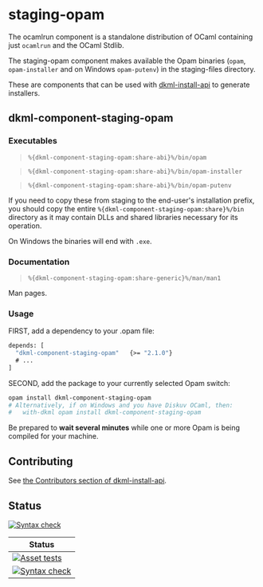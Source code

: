 # staging-opam

The ocamlrun component is a standalone distribution of OCaml containing
just `ocamlrun` and the OCaml Stdlib.

The staging-opam component makes available the Opam binaries (`opam`, `opam-installer`
and on Windows `opam-putenv`) in the staging-files directory.

These are components that can be used with [dkml-install-api](https://diskuv.github.io/dkml-install-api/index.html)
to generate installers.

## dkml-component-staging-opam

### Executables

> `%{dkml-component-staging-opam:share-abi}%/bin/opam`

> `%{dkml-component-staging-opam:share-abi}%/bin/opam-installer`

> `%{dkml-component-staging-opam:share-abi}%/bin/opam-putenv`

If you need to copy these from staging to the end-user's installation prefix, you should copy
the entire `%{dkml-component-staging-opam:share}%/bin` directory as it may contain DLLs
and shared libraries necessary for its operation.

On Windows the binaries will end with `.exe`.

### Documentation

> `%{dkml-component-staging-opam:share-generic}%/man/man1`

Man pages.

### Usage

FIRST, add a dependency to your .opam file:

```ocaml
depends: [
  "dkml-component-staging-opam"   {>= "2.1.0"}
  # ...
]
```

SECOND, add the package to your currently selected Opam switch:

```bash
opam install dkml-component-staging-opam
# Alternatively, if on Windows and you have Diskuv OCaml, then:
#   with-dkml opam install dkml-component-staging-opam
```

Be prepared to **wait several minutes** while one or more Opam is being
compiled for your machine.

## Contributing

See [the Contributors section of dkml-install-api](https://github.com/diskuv/dkml-install-api/blob/main/contributors/README.md).

## Status

[![Syntax check](https://github.com/diskuv/dkml-component-opam/actions/workflows/syntax.yml/badge.svg)](https://github.com/diskuv/dkml-component-opam/actions/workflows/syntax.yml)

| Status                                                                                                                                                                              |
| ----------------------------------------------------------------------------------------------------------------------------------------------------------------------------------- |
| [![Asset tests](https://github.com/diskuv/dkml-component-opam/actions/workflows/asset.yml/badge.svg)](https://github.com/diskuv/dkml-component-opam/actions/workflows/asset.yml)    |
| [![Syntax check](https://github.com/diskuv/dkml-component-opam/actions/workflows/syntax.yml/badge.svg)](https://github.com/diskuv/dkml-component-opam/actions/workflows/syntax.yml) |
